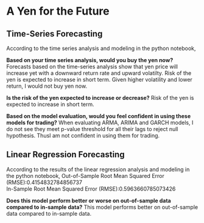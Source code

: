 # A Yen for the Future

## Time-Series Forecasting
According to the time series analysis and modeling in the python notebook, 

**Based on your time series analysis, would you buy the yen now?**
Forecasts based on the time-series analysis show that yen price will increase yet with a downward return rate and upward volatilty. Risk of the yen is expected to increase in short term. Given higher volatility and lower return, I would not buy yen now.

**Is the risk of the yen expected to increase or decrease?**
Risk of the yen is expected to increase in short term. 

**Based on the model evaluation, would you feel confident in using these models for trading?**
When evaluating ARMA, ARIMA and GARCH models, I do not see they meet p-value threshold for all their lags to reject null hypothesis. ThusI am not confident in using them for trading.


## Linear Regression Forecasting

According to the results of the linear regression analysis and modeling in the python notebook, 
Out-of-Sample Root Mean Squared Error (RMSE):0.4154832784856737 </br>
In-Sample Root Mean Squared Error (RMSE):0.5963660785073426

**Does this model perform better or worse on out-of-sample data compared to in-sample data?**
This model performs better on out-of-sample data compared to in-sample data.
